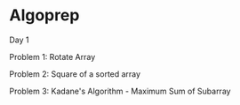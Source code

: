 # Algoprep
Day 1


Problem 1: Rotate Array


Problem 2: Square of a sorted array


Problem 3: Kadane's Algorithm - Maximum Sum of Subarray
